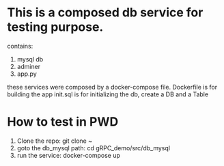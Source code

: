 # This is a composed db service for testing purpose.
contains:
  1. mysql db
  2. adminer
  3. app.py
 
these services were composed by a docker-compose file.
Dockerfile is for building the app
init.sql is for initializing the db, create a DB and a Table


# How to test in PWD

1. Clone the repo: git clone ~
2. goto the db_mysql path:  cd gRPC_demo/src/db_mysql
3. run the service:  docker-compose up




 
